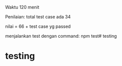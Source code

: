 Waktu 120 menit

Penilaian:
total test case ada 34

nilai = 66 + test case yg passed

menjalankan test dengan command: npm test# testing
# testing
